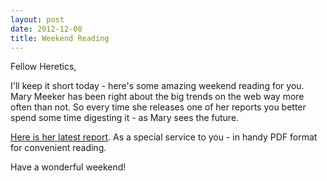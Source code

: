 ```yaml
---
layout: post
date: 2012-12-08
title: Weekend Reading
---
```

Fellow Heretics,

I'll keep it short today - here's some amazing weekend reading for you. Mary Meeker has been right about the big trends on the web way more often than not. So every time she releases one of her reports you better spend some time digesting it - as Mary sees the future.

[Here is her latest report](http://cl.ly/LRwL). As a special service to you - in handy PDF format for convenient reading.

Have a wonderful weekend!